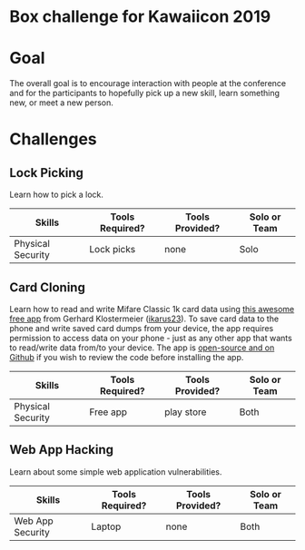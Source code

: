 # Box challenge for Kawaiicon 2019

# Goal
The overall goal is to encourage interaction with people at the conference and for the participants to hopefully pick up a new skill, learn something new, or meet a new person.

# Challenges

## Lock Picking

Learn how to pick a lock.

| Skills | Tools Required? | Tools Provided? | Solo or Team |
| ------------- | ------------- | ----- | ----- |
| Physical Security | Lock picks | none | Solo |

## Card Cloning

Learn how to read and write Mifare Classic 1k card data using [this awesome free app](https://play.google.com/store/apps/details?id=de.syss.MifareClassicTool) from Gerhard Klostermeier ([ikarus23](https://github.com/ikarus23)). To save card data to the phone and write saved card dumps from your device, the app requires permission to access data on your phone - just as any other app that wants to read/write data from/to your device. The app is [open-source and on Github](https://github.com/ikarus23/MifareClassicTool) if you wish to review the code before installing the app.

| Skills | Tools Required? | Tools Provided? | Solo or Team |
| ------------- | ------------- | ----- | ----- |
| Physical Security | Free app | play store | Both |


## Web App Hacking

Learn about some simple web application vulnerabilities.

| Skills | Tools Required? | Tools Provided? | Solo or Team |
| ------------- | ------------- | ----- | ----- |
| Web App Security | Laptop | none | Both |
